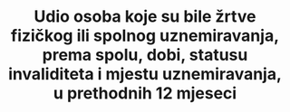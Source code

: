 ---
title: >-
  Udio osoba koje su bile žrtve fizičkog ili spolnog uznemiravanja, prema spolu, dobi, statusu invaliditeta i mjestu uznemiravanja, u prethodnih 12 mjeseci
permalink: /11-7-2/
sdg_goal: 11
layout: indicator
indicator: 11.7.2
indicator_variable: null
graph: null
graph_type_description: null
graph_status_notes: checking
variable_description: null
variable_notes: null
un_designated_tier: '2'
un_custodial_agency: "UNOCD  (Partnering  Agencies:  UN  Women,  UN  Habitat)"
target_id: '11.7'
has_metadata: true
rationale_interpretation: >-
  Seksualno uznemiravanje predstavlja kršenje ženskih ljudskih prava i zabranjen oblik nasilja nad ženama u mnogim zemljama. [4] Seksualno uznemirujuće ponašanje uzrokuje teške tjelesne i psihičke ozljede kod velikog postotka žena na radnim mjestima širom svijeta. U urbanim i ruralnim područjima, razvijenim zemljama ili zemljama u razvoju, žene i djevojčice stalno su podvrgnute takvim oblicima nasilja na ulicama, javnom prijevozu, trgovačkim centrima i javnim parkovima, u i oko škola i na radnim mjestima, javnim sanitarnim objektima, područjima distribucije vode i hrane, ili u vlastitim susjedstvima. Takvo uznemiravanje ojačava podređenost žena muškarcima u društvu, krši dostojanstvo žena te stvara opasnost po zdravlje i sigurnost u javnim prostorima. @@ Kako bi žene i djevojke mogle uživati život bez nasilja, kreatori javnih politika trebaju osigurati da javni prostori budu slobodni od bilo kojeg oblika nasilja, uključujući seksualno uznemiravanje.
goal_meta_link: 'http://unstats.un.org/sdgs/files/metadata-compilation/Metadata-Goal-11.pdf'
goal_meta_link_page: 26
indicator_name: >-
  Udio osoba koje su bile žrtve fizičkog ili spolnog uznemiravanja, prema spolu, dobi, statusu invaliditeta i mjestu uznemiravanja, u prethodnih 12 mjeseci
target: >-
  Do 2030 omogučiti univerzalni pristup sigurnim, uključivim i pristupačnim, zelenim i javnim površinama, posebno za žene i djecu, starije osobe i osobe s invaliditetom.
indicator_definition: >-
  Broj djevojaka i žena u dobi od 15 godina i starije, koje su bile izložene tjelesnom ili seksualnom uznemiravanju u posljednjih 12 mjeseci, kao postotak svih žena u dobi od 15 godina i starijih, koje su razvrstane prema počinitelju i mjestu počinjenja (posljednje epizode). Mnoga međunarodna tijela, nacionalni parlamenti i sudovi zabranili su seksualno uznemiravanje, ali ne postoji univerzalno dogovorena definicija pojma. [1] Većina postojećih studija o seksualnom uznemiravanju usredotočena je na radno ili obrazovno okruženje i mjeri nepoželjne i neželjene seksualne radnje. [1,2] Zbog nedostatka univerzalne definicije, podaci za ovaj pokazatelj nisu usporedivi. Trenutno usporedivi podaci postoje samo za 28 zemalja Europske unije (za više pojedinosti o postojećim mjerama vidjeti ispod).
source_title: null
source_notes: null
published: true  

---